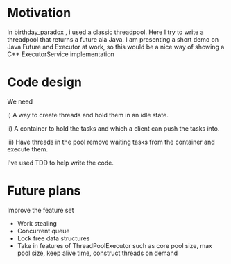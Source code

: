 
# Motivation
In birthday_paradox , i used a classic threadpool. Here I try to write a threadpool that returns  a future ala Java.
I am presenting a short demo on Java Future and Executor at work, so this would be a nice way of showing a C++ ExecutorService implementation

# Code design 

We need

i) A way to create threads and hold them in an idle state. 

ii) A container to hold the tasks and which a client can push the tasks into.

iii)  Have threads in the pool remove waiting tasks from the container and execute them. 

I've used TDD to help write the code. 


# Future plans
Improve the feature set
- Work stealing
- Concurrent queue
- Lock free data structures
- Take in features of ThreadPoolExecutor such as core pool size, max pool size, keep alive time, construct threads on demand
